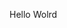 Hello Wolrd










































































































































































































































































































































































































































































































































































































































































































































































































































































































































































































































































































































































































































